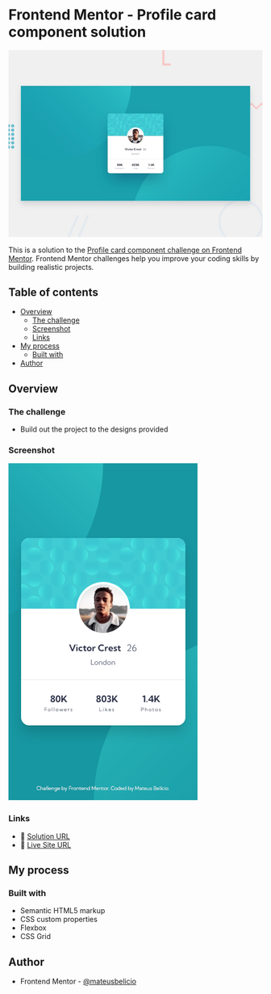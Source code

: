 # Frontend Mentor - Profile card component solution

![Design preview for the Profile card component coding challenge](./design/desktop-preview.jpg)

This is a solution to the [Profile card component challenge on Frontend Mentor](https://www.frontendmentor.io/challenges/profile-card-component-cfArpWshJ). Frontend Mentor challenges help you improve your coding skills by building realistic projects.

## Table of contents

- [Overview](#overview)
  - [The challenge](#the-challenge)
  - [Screenshot](#screenshot)
  - [Links](#links)
- [My process](#my-process)
  - [Built with](#built-with)
- [Author](#author)

## Overview

### The challenge

- Build out the project to the designs provided

### Screenshot

![](./design/mobile-result.png)

### Links

- 🔗 [Solution URL](https://github.com/mateusbelicio/profile-card-component)
- 🔗 [Live Site URL](https://mateusbelicio.github.io/profile-card-component/)

## My process

### Built with

- Semantic HTML5 markup
- CSS custom properties
- Flexbox
- CSS Grid

## Author

- Frontend Mentor - [@mateusbelicio](https://www.frontendmentor.io/profile/mateusbelicio)
